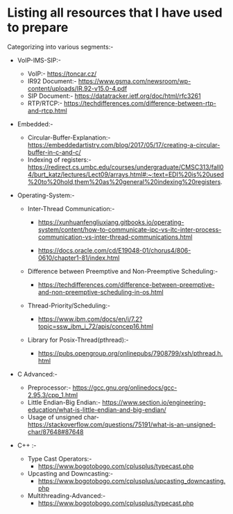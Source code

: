# Listing all resources that I have used to prepare
Categorizing into various segments:-

* VoIP-IMS-SIP:-
  * VoIP:- https://toncar.cz/
  * IR92 Document:- https://www.gsma.com/newsroom/wp-content/uploads/IR.92-v15.0-4.pdf
  * SIP Document:- https://datatracker.ietf.org/doc/html/rfc3261
  * RTP/RTCP:- https://techdifferences.com/difference-between-rtp-and-rtcp.html

* Embedded:-
  * Circular-Buffer-Explanation:- https://embeddedartistry.com/blog/2017/05/17/creating-a-circular-buffer-in-c-and-c/
  * Indexing of registers:- https://redirect.cs.umbc.edu/courses/undergraduate/CMSC313/fall04/burt_katz/lectures/Lect09/arrays.html#:~:text=EDI%20is%20used%20to%20hold,them%20as%20general%20indexing%20registers.

* Operating-System:-
  * Inter-Thread Communication:- 
     
     * https://xunhuanfengliuxiang.gitbooks.io/operating-system/content/how-to-communicate-ipc-vs-itc-inter-process-communication-vs-inter-thread-communications.html
    
    * https://docs.oracle.com/cd/E19048-01/chorus4/806-0610/chapter1-81/index.html
   
  * Difference between Preemptive and Non-Preemptive Scheduling:- 
    * https://techdifferences.com/difference-between-preemptive-and-non-preemptive-scheduling-in-os.html
    
  * Thread-Priority/Scheduling:-
     * https://www.ibm.com/docs/en/i/7.2?topic=ssw_ibm_i_72/apis/concep16.html
     
  * Library for Posix-Thread(pthread):-
      * https://pubs.opengroup.org/onlinepubs/7908799/xsh/pthread.h.html

* C Advanced:-
   * Preprocessor:- https://gcc.gnu.org/onlinedocs/gcc-2.95.3/cpp_1.html
   * Little Endian-Big Endian:- https://www.section.io/engineering-education/what-is-little-endian-and-big-endian/
   * Usage of unsigned char- https://stackoverflow.com/questions/75191/what-is-an-unsigned-char/87648#87648
   
* C++ :-
    * Type Cast Operators:- 
      * https://www.bogotobogo.com/cplusplus/typecast.php
    * Upcasting and Downcasting:-
      * https://www.bogotobogo.com/cplusplus/upcasting_downcasting.php
    * Multithreading-Advanced:-
      * https://www.bogotobogo.com/cplusplus/typecast.php
